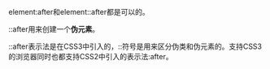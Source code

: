 element:after和element::after都是可以的。

::after用来创建一个**伪元素**。

::after表示法是在CSS3中引入的，::符号是用来区分伪类和伪元素的。支持CSS3的浏览器同时也都支持CSS2中引入的表示法:after。

